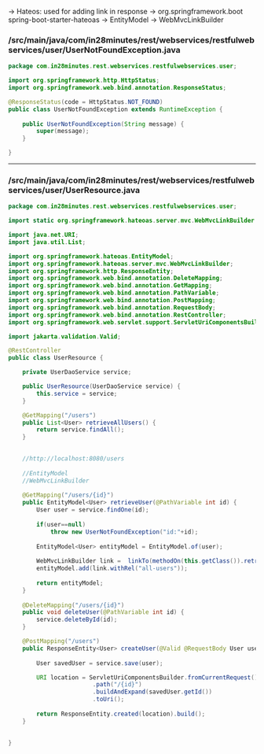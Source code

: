 -> Hateos: used for adding link in response
->      <dependency>
			<groupId>org.springframework.boot</groupId>
			<artifactId>spring-boot-starter-hateoas</artifactId>
		</dependency>
-> EntityModel
-> WebMvcLinkBuilder

### /src/main/java/com/in28minutes/rest/webservices/restfulwebservices/user/UserNotFoundException.java

```java
package com.in28minutes.rest.webservices.restfulwebservices.user;

import org.springframework.http.HttpStatus;
import org.springframework.web.bind.annotation.ResponseStatus;

@ResponseStatus(code = HttpStatus.NOT_FOUND)
public class UserNotFoundException extends RuntimeException {
	
	public UserNotFoundException(String message) {
		super(message);
	}

}
```
---

### /src/main/java/com/in28minutes/rest/webservices/restfulwebservices/user/UserResource.java

```java
package com.in28minutes.rest.webservices.restfulwebservices.user;

import static org.springframework.hateoas.server.mvc.WebMvcLinkBuilder.*;

import java.net.URI;
import java.util.List;

import org.springframework.hateoas.EntityModel;
import org.springframework.hateoas.server.mvc.WebMvcLinkBuilder;
import org.springframework.http.ResponseEntity;
import org.springframework.web.bind.annotation.DeleteMapping;
import org.springframework.web.bind.annotation.GetMapping;
import org.springframework.web.bind.annotation.PathVariable;
import org.springframework.web.bind.annotation.PostMapping;
import org.springframework.web.bind.annotation.RequestBody;
import org.springframework.web.bind.annotation.RestController;
import org.springframework.web.servlet.support.ServletUriComponentsBuilder;

import jakarta.validation.Valid;

@RestController
public class UserResource {

	private UserDaoService service;

	public UserResource(UserDaoService service) {
		this.service = service;
	}

	@GetMapping("/users")
	public List<User> retrieveAllUsers() {
		return service.findAll();
	}

	
	//http://localhost:8080/users
	
	//EntityModel
	//WebMvcLinkBuilder
	
	@GetMapping("/users/{id}")
	public EntityModel<User> retrieveUser(@PathVariable int id) {
		User user = service.findOne(id);
		
		if(user==null)
			throw new UserNotFoundException("id:"+id);
		
		EntityModel<User> entityModel = EntityModel.of(user);
		
		WebMvcLinkBuilder link =  linkTo(methodOn(this.getClass()).retrieveAllUsers());
		entityModel.add(link.withRel("all-users"));
		
		return entityModel;
	}
	
	@DeleteMapping("/users/{id}")
	public void deleteUser(@PathVariable int id) {
		service.deleteById(id);
	}

	@PostMapping("/users")
	public ResponseEntity<User> createUser(@Valid @RequestBody User user) {
		
		User savedUser = service.save(user);

		URI location = ServletUriComponentsBuilder.fromCurrentRequest()
						.path("/{id}")
						.buildAndExpand(savedUser.getId())
						.toUri();   
		
		return ResponseEntity.created(location).build();
	}
	
	
}
```